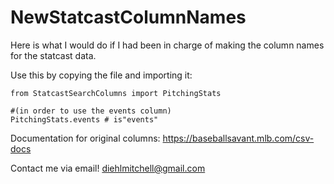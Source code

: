 # NewStatcastColumnNames
Here is what I would do if I had been in charge of making the column names for the statcast data. 

Use this by copying the file and importing it: 

```
from StatcastSearchColumns import PitchingStats

#(in order to use the events column)
PitchingStats.events # is"events" 
```

Documentation for original columns: 
https://baseballsavant.mlb.com/csv-docs

Contact me via email!
diehlmitchell@gmail.com
